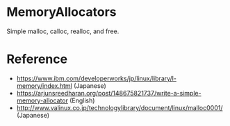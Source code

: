# MemoryAllocators

Simple malloc, calloc, realloc, and free.

# Reference

 - https://www.ibm.com/developerworks/jp/linux/library/l-memory/index.html (Japanese)
 - https://arjunsreedharan.org/post/148675821737/write-a-simple-memory-allocator (English)
 - http://www.valinux.co.jp/technologylibrary/document/linux/malloc0001/ (Japanese)
